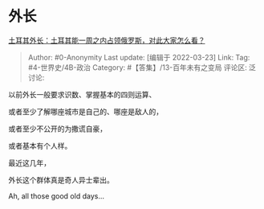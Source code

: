 # 外长
[土耳其外长：土耳其能一周之内占领俄罗斯，对此大家怎么看？](https://www.zhihu.com/question/38565782/answer/2402533146)
> Author: #0-Anonymity
> Last update: [编辑于 2022-03-23]
> Link:
> Tag: #4-世界史/4B-政治
> Category: #【答集】/13-百年未有之变局
> 评论区:
> 泛讨论:

以前外长一般要求识数、掌握基本的四则运算、

或者至少了解哪座城市是自己的、哪座是敌人的，

或者至少不公开的为撒谎自豪，

或者基本有个人样。

最近这几年，

外长这个群体真是奇人异士辈出。

Ah, all those good old days…
